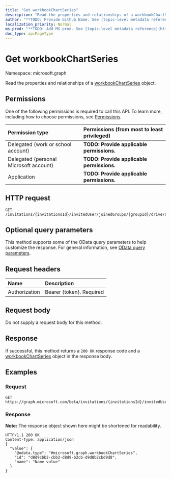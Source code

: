 ```yaml
---
title: "Get workbookChartSeries"
description: "Read the properties and relationships of a workbookChartSeries object."
author: "**TODO: Provide Github Name. See [topic-level metadata reference](https://msgo.azurewebsites.net/add/document/guidelines/metadata.html#topic-level-metadata)**"
localization_priority: Normal
ms.prod: "**TODO: Add MS prod. See [topic-level metadata reference](https://msgo.azurewebsites.net/add/document/guidelines/metadata.html#topic-level-metadata)**"
doc_type: apiPageType
---
```


# Get workbookChartSeries

Namespace: microsoft.graph

Read the properties and relationships of a [workbookChartSeries](../resources/workbookchartseries.md) object.

## Permissions
One of the following permissions is required to call this API. To learn more, including how to choose permissions, see [Permissions](/concepts/permissions-reference.md).

|Permission type|Permissions (from most to least privileged)|
|:---|:---|
|Delegated (work or school account)|**TODO: Provide applicable permissions.**|
|Delegated (personal Microsoft account)|**TODO: Provide applicable permissions.**|
|Application|**TODO: Provide applicable permissions.**|

## HTTP request
<!-- {
  "blockType": "ignored"
}
-->
``` http
GET /invitations/{invitationsId}/invitedUser/joinedGroups/{groupId}/drive/activities/{itemActivityOLDId}/driveItem/workbook/names/{workbookNamedItemId}/worksheet/charts/{workbookChartId}/series/{workbookChartSeriesId}
```

## Optional query parameters
This method supports some of the OData query parameters to help customize the response. For general information, see [OData query parameters](/graph/query-parameters).

## Request headers
|Name|Description|
|:---|:---|
|Authorization|Bearer {token}. Required|

## Request body
Do not supply a request body for this method.

## Response
If successful, this method returns a `200 OK` response code and a [workbookChartSeries](../resources/workbookchartseries.md) object in the response body.

## Examples

### Request
<!-- {
  "blockType": "request",
  "name": "get_workbookchartseries"
}
-->
``` http
GET https://graph.microsoft.com/beta/invitations/{invitationsId}/invitedUser/joinedGroups/{groupId}/drive/activities/{itemActivityOLDId}/driveItem/workbook/names/{workbookNamedItemId}/worksheet/charts/{workbookChartId}/series/{workbookChartSeriesId}
```

### Response
**Note:** The response object shown here might be shortened for readability.
<!-- {
  "blockType": "response",
  "truncated": true,
  "@odata.type": "microsoft.graph.workbookChartSeries"
}
-->
``` http
HTTP/1.1 200 OK
Content-Type: application/json
{
  "value": {
    "@odata.type": "#microsoft.graph.workbookChartSeries",
    "id": "d8d9cbb2-cbb2-d8d9-b2cb-d9d8b2cbd9d8",
    "name": "Name value"
  }
}
```

